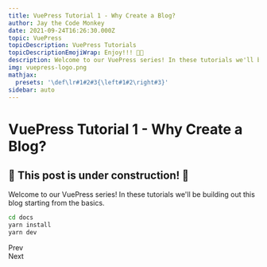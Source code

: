```yaml
---
title: VuePress Tutorial 1 - Why Create a Blog?
author: Jay the Code Monkey
date: 2021-09-24T16:26:30.000Z
topic: VuePress
topicDescription: VuePress Tutorials
topicDescriptionEmojiWrap: Enjoy!!! 🍌🐒
description: Welcome to our VuePress series! In these tutorials we'll be building out this blog starting from the basics...
img: vuepress-logo.png
mathjax:
  presets: '\def\lr#1#2#3{\left#1#2\right#3}'
sidebar: auto
---
```


# VuePress Tutorial 1 - Why Create a Blog?

<PostDetails :author="$frontmatter.author" :posted="$frontmatter.date" :updated="$page.lastUpdated" />

## 🚧 This post is under construction! 🚧

Welcome to our VuePress series! In these tutorials we'll be building out this blog starting from the basics.

<code-group>
<code-block title="Installing">

```sh
cd docs
yarn install
yarn dev
```

</code-block>
</code-group>

<div id="pagination">
  <div>
    <router-link v-if="prevLink" :to="prevLink">
      <vp-icon name="leftArrow" class="left-arrow"></vp-icon>Prev
    </router-link>
  </div>
  <div>
    <router-link v-if="nextLink" :to="nextLink">
      Next<vp-icon name="rightArrow" class="right-arrow"></vp-icon>
    </router-link>
  </div>
</div>

<script>
import { prevAndNextLinks } from '../.vuepress/theme/util'

export default {

  data() {
    return {
      prevLink: '',
      nextLink: ''
    }
  },

  created() {
    let links = prevAndNextLinks(this.$page.key, this.$frontmatter.topic, this.$postPagination)
    this.prevLink = links.prevLink
    this.nextLink = links.nextLink
  }
}
</script>
